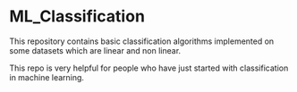 # ML_Classification
This repository contains basic classification algorithms implemented on some datasets which are linear  and non linear. 

This repo is very helpful for people who have just started with classification in machine learning.

